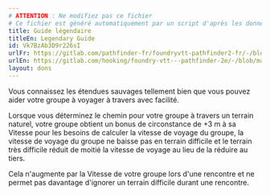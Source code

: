 ```yaml
---
# ATTENTION : Ne modifiez pas ce fichier
# Ce fichier est généré automatiquement par un script d'après les données du module Foundry VTT officiel et de sa traduction
title: Guide légendaire
titleEn: Legendary Guide
id: Vk7BzAb3D9r226sI
urlFr: https://gitlab.com/pathfinder-fr/foundryvtt-pathfinder2-fr/-/blob/master/data/feats/Vk7BzAb3D9r226sI.htm
urlEn: https://gitlab.com/hooking/foundry-vtt---pathfinder-2e/-/blob/master/packs/data/feats.db/legendary-guide.json
layout: dons
---
```

Vous connaissez les étendues sauvages tellement bien que vous pouvez aider votre groupe à voyager à travers avec facilité.

Lorsque vous déterminez le chemin pour votre groupe à travers un terrain naturel, votre groupe obtient un bonus de circonstance de +3 m à sa Vitesse pour les besoins de calculer la vitesse de voyage du groupe, la vitesse de voyage du groupe ne baisse pas en terrain difficile et le terrain très difficile réduit de moitié la vitesse de voyage au lieu de la réduire au tiers.

Cela n'augmente par la Vitesse de votre groupe lors d'une rencontre et ne permet pas davantage d'ignorer un terrain difficile durant une rencontre.
